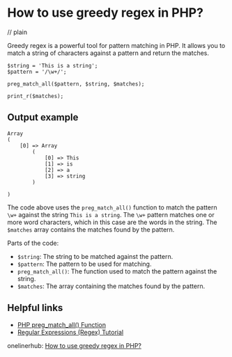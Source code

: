 # How to use greedy regex in PHP?
// plain

Greedy regex is a powerful tool for pattern matching in PHP. It allows you to match a string of characters against a pattern and return the matches.

```
$string = 'This is a string';
$pattern = '/\w+/';

preg_match_all($pattern, $string, $matches);

print_r($matches);
```

## Output example

```
Array
(
    [0] => Array
        (
            [0] => This
            [1] => is
            [2] => a
            [3] => string
        )

)
```

The code above uses the `preg_match_all()` function to match the pattern `\w+` against the string `This is a string`. The `\w+` pattern matches one or more word characters, which in this case are the words in the string. The `$matches` array contains the matches found by the pattern.

Parts of the code:
- `$string`: The string to be matched against the pattern.
- `$pattern`: The pattern to be used for matching.
- `preg_match_all()`: The function used to match the pattern against the string.
- `$matches`: The array containing the matches found by the pattern.

## Helpful links
- [PHP preg_match_all() Function](https://www.w3schools.com/php/func_preg_match_all.asp)
- [Regular Expressions (Regex) Tutorial](https://www.regular-expressions.info/tutorial.html)

onelinerhub: [How to use greedy regex in PHP?](https://onelinerhub.com/php-regex/how-to-use-greedy-regex-in-php)
